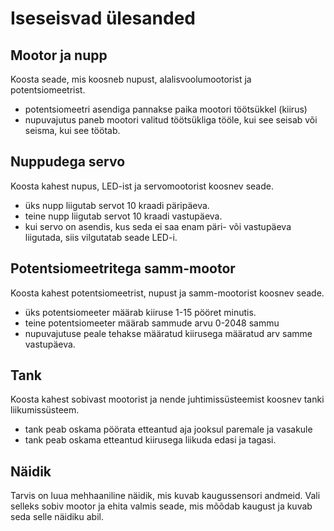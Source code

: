 # Iseseisvad ülesanded

## Mootor ja nupp
Koosta seade, mis koosneb nupust, alalisvoolumootorist ja potentsiomeetrist.
* potentsiomeetri asendiga pannakse paika mootori töötsükkel (kiirus)
* nupuvajutus paneb mootori valitud töötsükliga tööle, kui see seisab või seisma, kui see töötab.

## Nuppudega servo
Koosta kahest nupus, LED-ist ja servomootorist koosnev seade.
* üks nupp liigutab servot 10 kraadi päripäeva.
* teine nupp liigutab servot 10 kraadi vastupäeva.
* kui servo on asendis, kus seda ei saa enam päri- või vastupäeva liigutada, siis vilgutatab seade LED-i.

## Potentsiomeetritega samm-mootor
Koosta kahest potentsiomeetrist, nupust ja samm-mootorist koosnev seade.
* üks potentsiomeeter määrab kiiruse 1-15 pööret minutis.
* teine potentsiomeeter määrab sammude arvu 0-2048 sammu
* nupuvajutuse peale tehakse määratud kiirusega määratud arv samme vastupäeva.

## Tank
Koosta kahest sobivast mootorist ja nende juhtimissüsteemist koosnev tanki liikumissüsteem.
* tank peab oskama pöörata etteantud aja jooksul paremale ja vasakule
* tank peab oskama etteantud kiirusega liikuda edasi ja tagasi.

## Näidik
Tarvis on luua mehhaaniline näidik, mis kuvab kaugussensori andmeid. Vali selleks sobiv mootor ja ehita valmis seade, mis mõõdab kaugust ja kuvab seda selle näidiku abil.